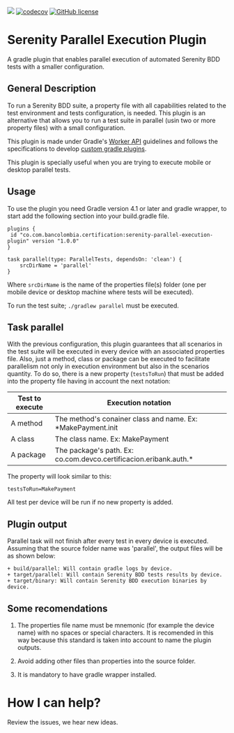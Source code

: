 ![](https://github.com/bancolombia/serenity-parallel-execution-plugin/workflows/parallel-plugin-actions/badge.svg)
[![codecov](https://codecov.io/gh/bancolombia/serenity-parallel-execution-plugin/branch/master/graph/badge.svg)](https://codecov.io/gh/bancolombia/serenity-parallel-execution-plugin)
[![GitHub license](https://img.shields.io/github/license/Naereen/StrapDown.js.svg)](https://github.com/bancolombia/serenity-parallel-execution-plugin/blob/master/LICENSE)
# Serenity Parallel Execution Plugin
A gradle plugin that enables parallel execution of automated Serenity BDD tests with a smaller configuration.

## General Description
To run a Serenity BDD suite, a property file with all capabilities related to the test environment and tests configuration,
is needed. This plugin is an alternative that allows you to run a test suite in parallel (usin two or more property files) with
a small configuration.

This plugin is made under Gradle's [Worker API](https://guides.gradle.org/using-the-worker-api/) guidelines and follows
the specifications to develop [custom gradle plugins](https://docs.gradle.org/4.10/userguide/custom_plugins.html).

This plugin is specially useful when you are trying to execute mobile or desktop parallel tests.

## Usage
To use the plugin you need Gradle version 4.1 or later and gradle wrapper, to start add the following section into your
build.gradle file.

```shell
plugins {
 id "co.com.bancolombia.certification:serenity-parallel-execution-plugin" version "1.0.0"
}

task parallel(type: ParallelTests, dependsOn: 'clean') {
    srcDirName = 'parallel'
}
```

Where ```srcDirName``` is the name of the properties file(s) folder (one per mobile device or desktop machine where tests will
be executed).

To run the test suite; ```./gradlew parallel``` must be executed.

## Task parallel
With the previous configuration, this plugin guarantees that all scenarios in the test suite will be executed in every
device with an associated properties file.
Also, just a method, class or package can be executed to facilitate parallelism not only in execution environment but also in the
scenarios quantity. To do so, there is a new property (```testsToRun```) that must be added into the property file having in
account the next notation:

| Test to execute  | Execution notation |
| ------------- | ------------- |
| A method  |  The method's conainer class and name. Ex: *MakePayment.init  |
| A class  | The class name. Ex: MakePayment  |
| A package  | The package's path. Ex: co.com.devco.certificacion.eribank.auth.*   |

The property will look similar to this:
```shell
testsToRun=MakePayment
```
All test per device will be run if no new property is added.

## Plugin output
Parallel task will not finish after every test in every device is executed. Assuming that the source folder name was 'parallel',
the output files will be as shown below:

```shell
+ build/parallel: Will contain gradle logs by device.
+ target/parallel: Will contain Serenity BDD tests results by device.
+ target/binary: Will contain Serenity BDD execution binaries by device.
```

## Some recomendations
1. The properties file name must be mnemonic (for example the device name) with no spaces or special characters. It is
    recomended in this way because this standard is taken into account to name the plugin outputs.

2. Avoid adding other files than properties into the source folder.

3. It is mandatory to have gradle wrapper installed.

# How I can help?
Review the issues, we hear new ideas.
